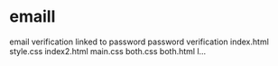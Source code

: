 # emaill
email verification
linked to password
password verification
index.html
style.css
index2.html
main.css
both.css
both.html
l...
